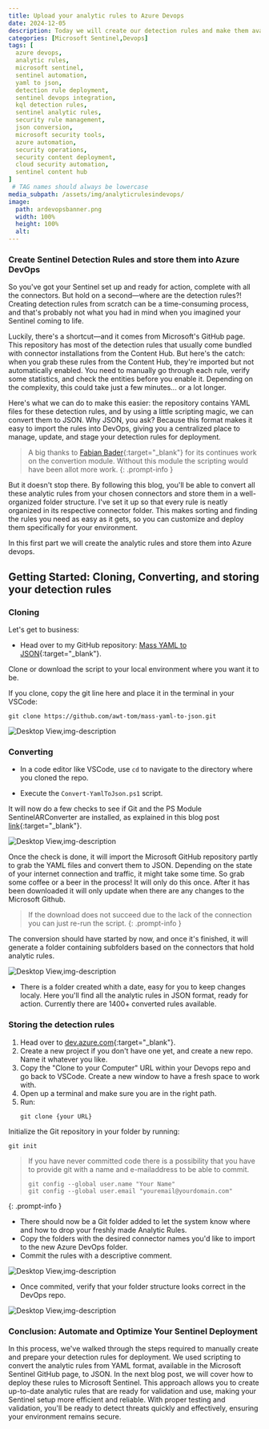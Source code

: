 ```yaml
---
title: Upload your analytic rules to Azure Devops
date: 2024-12-05
description: Today we will create our detection rules and make them available in Azure Devops
categories: [Microsoft Sentinel,Devops]
tags: [  
  azure devops,
  analytic rules,
  microsoft sentinel,
  sentinel automation,
  yaml to json,
  detection rule deployment,
  sentinel devops integration,
  kql detection rules,
  sentinel analytic rules,
  security rule management,
  json conversion,
  microsoft security tools,
  azure automation,
  security operations,
  security content deployment,
  cloud security automation,
  sentinel content hub
]
 # TAG names should always be lowercase
media_subpath: /assets/img/analyticrulesindevops/
image:
  path: ardevopsbanner.png
  width: 100%
  height: 100%
  alt:
---
```


### Create Sentinel Detection Rules and store them into Azure DevOps

So you've got your Sentinel set up and ready for action, complete with all the connectors. But hold on a second—where are the detection rules?! Creating detection rules from scratch can be a time-consuming process, and that's probably not what you had in mind when you imagined your Sentinel coming to life.

Luckily, there's a shortcut—and it comes from Microsoft's GitHub page. This repository has most of the detection rules that usually come bundled with connector installations from the Content Hub. But here's the catch: when you grab these rules from the Content Hub, they're imported but not automatically enabled. You need to manually go through each rule, verify some statistics, and check the entities before you enable it. Depending on the complexity, this could take just a few minutes... or a lot longer.

Here's what we can do to make this easier: the repository contains YAML files for these detection rules, and by using a little scripting magic, we can convert them to JSON. Why JSON, you ask? Because this format makes it easy to import the rules into DevOps, giving you a centralized place to manage, update, and stage your detection rules for deployment. 

> A big thanks to [Fabian Bader](https://cloudbrothers.info/){:target="_blank"} for its continues work on the convertion module. Without this module the scripting would have been allot more work.
{: .prompt-info }

But it doesn't stop there. By following this blog, you'll be able to convert all these analytic rules from your chosen connectors and store them in a well-organized folder structure. I've set it up so that every rule is neatly organized in its respective connector folder. This makes sorting and finding the rules you need as easy as it gets, so you can customize and deploy them specifically for your environment.

In this first part we will create the analytic rules and store them into Azure devops.

## Getting Started: Cloning, Converting, and storing your detection rules


### Cloning
Let's get to business:

- Head over to my GitHub repository: [Mass YAML to JSON](https://github.com/awt-tom/mass-yaml-to-json){:target="_blank"}.

Clone or download the script to your local environment where you want it to be.

If you clone, copy the git line here and place it in the terminal in your VSCode:
   ```
   git clone https://github.com/awt-tom/mass-yaml-to-json.git
   ```
![Desktop View,img-description](gitclone.jpg)

### Converting

- In a code editor like VSCode, use `cd` to navigate to the directory where you cloned the repo.

- Execute the `Convert-YamlToJson.ps1` script.

It will now do a few checks to see if Git and the PS Module SentinelARConverter are installed, as explained in this blog post [link](https://azurewithtom.com/posts/Generate-ready-to-use-analytic-rules/){:target="_blank"}.

![Desktop View,img-description](downloadgithub.jpg)

Once the check is done, it will import the Microsoft GitHub repository partly to grab the YAML files and convert them to JSON. Depending on the state of your internet connection and traffic, it might take some time. So grab some coffee or a beer in the process! It will only do this once. After it has been downloaded it will only update when there are any changes to the Microsoft Github.

> If the download does not succeed due to the lack of the connection you can just re-run the script.
{: .prompt-info }

The conversion should have started by now, and once it's finished, it will generate a folder containing subfolders based on the connectors that hold analytic rules.

![Desktop View,img-description](scriptfinished.jpg)


- There is a folder created whith a date, easy for you to keep changes localy. Here you'll find all the analytic rules in JSON format, ready for action. Currently there are 1400+ converted rules available.

### Storing the detection rules

1. Head over to [dev.azure.com](https://dev.azure.com){:target="_blank"}.
2. Create a new project if you don't have one yet, and create a new repo. Name it whatever you like.
3. Copy the "Clone to your Computer" URL within your Devops repo and go back to VSCode. Create a new window to have a fresh space to work with.
4. Open up a terminal and make sure you are in the right path.
5. Run:
   ```
   git clone {your URL}
   ```
Initialize the Git repository in your folder by running:

   ```
   git init
   ```

> If you have never committed code there is a possibility that you have to provide git with a name and e-mailaddress to be able to commit.
> ```
> git config --global user.name "Your Name"
> git config --global user.email "youremail@yourdomain.com"
> ```
{: .prompt-info }

- There should now be a Git folder added to let the system know where and how to drop your freshly made Analytic Rules.
- Copy the folders with the desired connector names you'd like to import to the new Azure DevOps folder.
- Commit the rules with a descriptive comment.

![Desktop View,img-description](commitrules.jpg)

- Once commited, verify that your folder structure looks correct in the DevOps repo.

![Desktop View,img-description](devopsfolders.jpg)


### Conclusion: Automate and Optimize Your Sentinel Deployment

In this process, we've walked through the steps required to manually create and prepare your detection rules for deployment. We used scripting to convert the analytic rules from YAML format, available in the Microsoft Sentinel GitHub page, to JSON. In the next blog post, we will cover how to deploy these rules to Microsoft Sentinel. This approach allows you to create up-to-date analytic rules that are ready for validation and use, making your Sentinel setup more efficient and reliable. With proper testing and validation, you'll be ready to detect threats quickly and effectively, ensuring your environment remains secure.
